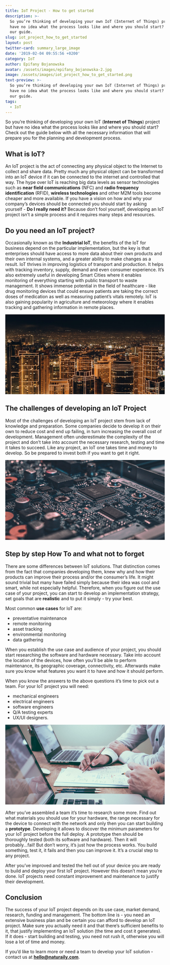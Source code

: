 ```yaml
---
title: IoT Project - How to get started
description: >-
  So you’re thinking of developing your own IoT (Internet of Things) project but
  have no idea what the process looks like and where you should start? Check out
  our guide.
slug: iot_project_how_to_get_started
layout: post
twitter-card: summary_large_image
date: '2019-02-04 09:55:56 +0200'
category: IoT
author: Epifany Bojanowska
avatar: /assets/images/epifany_bojanowska-2.jpg
image: /assets/images/iot_project_how_to_get_started.png
text-preview: >-
  So you’re thinking of developing your own IoT (Internet of Things) project but
  have no idea what the process looks like and where you should start? Check out
  our guide.
tags:
  - IoT
---
```

So you’re thinking of developing your own IoT (**Internet of Things**) project but have no idea what the process looks like and where you should start? Check out the guide below with all the necessary information that will prepare you for the planning and development process.

## What is IoT?

An IoT project is the act of connecting any physical object to the Internet to collect and share data. Pretty much any physical object can be transformed into an IoT device if it can be connected to the internet and controlled that way. The hype over IoT is reaching big data levels as sensor technologies such as **near field communications** (NFC) and **radio frequency identification** (RFID), **wireless technologies** and other M2M tools become cheaper and more available. If you have a vision on how and why your company’s devices should be connected you should start by asking yourself - **Do I really need it?** Because don’t fool yourself, developing an IoT project isn’t a simple process and it requires many steps and resources.

## Do you need an IoT project?

Occasionally known as the **Industrial IoT**, the benefits of the IoT for business depend on the particular implementation, but the key is that enterprises should have access to more data about their own products and their own internal systems, and a greater ability to make changes as a result. IoT thrives in improving logistics of transport and production. It helps with tracking inventory, supply, demand and even consumer experience. It’s also extremely useful in developing Smart Cities where it enables monitoring of everything starting with public transport to waste management. It shows immense potential in the field of healthcare - like drug monitoring devices that could ensure patients are taking the correct doses of medication as well as measuring patient’s vitals remotely. IoT is also gaining popularity in agriculture and meteorology where it enables tracking and gathering information in remote places. 

![smart_city_iot](/assets/images/1.png)

## The challenges of developing an IoT Project

Most of the challenges of developing an IoT project stem from lack of knowledge and preparation. Some companies decide to develop it on their own to reduce cost and end up failing, in turn increasing the overall cost of development. Management often underestimate the complexity of the project and don’t take into account the necessary research, testing and time it takes to succeed. Like any project, an IoT one takes time and money to develop. So be prepared to invest both if you want to get it right. 

![iot_project](/assets/images/2.png)

## Step by step How To and what not to forget

There are some differences between IoT solutions. That distinction comes from the fact that companies developing them, knew why and how their products can improve their process and/or the consumer’s life. It might sound trivial but many have failed simply because their idea was cool and smart, while not especially helpful. Therefore, when you figure out the use case of your project, you can start to develop an implementation strategy, set goals that are **realistic** and to put it simply - try your best.

Most common **use cases** for IoT are:


* preventative maintenance
* remote monitoring
* asset tracking
* environmental monitoring
* data gathering

When you establish the use case and audience of your project, you should start researching the software and hardware necessary. Take into account the location of the devices, how often you’ll be able to perform maintenance, its geographic coverage, connectivity, etc. Afterwards make sure you know what features you want it to have and how it should perform.

When you know the answers to the above questions it’s time to pick out a team. For your IoT project you will need:


* mechanical engineers
* electrical engineers
* software engineers
* Q/A testing experts
* UX/UI designers.

![iot_project](/assets/images/3.png)

After you’ve assembled a team it’s time to research some more. Find out what materials you should use for your hardware, the range necessary for the device to connect with the network and only then you can start building a **prototype**. Developing it allows to discover the minimum parameters for your IoT project before the full deploy. A prototype then should be thoroughly tested (both its software and hardware). Then it will probably...fail! But don’t worry, it’s just how the process works. You build something, test it, it fails and then you can improve it. It’s a crucial step to any project.

After you’ve improved and tested the hell out of your device you are ready to build and deploy your first IoT project. However this doesn’t mean you’re done. IoT projects need constant improvement and maintenance to justify their development.

## Conclusion

The success of your IoT project depends on its use case, market demand, research, funding and management. The bottom line is - you need an extensive business plan and be certain you can afford to develop an IoT project. Make sure you actually need it and that there’s sufficient benefits to it, that justify implementing an IoT solution (the time and cost it generates). If it does - start building and testing, you need not rush it, otherwise you will lose a lot of time and money.

If you’d like to learn more or need a team to develop your IoT solution - contact us at **hello@naturaily.com**.
